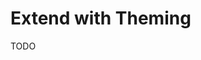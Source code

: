 # Extend with Theming

<!--
https://github.com/GitbookIO/gitbook/blob/main/src/app/(space)/layout.tsx

https://github.com/mehdibha/palettify/blob/main/packages/database/prisma/schema.prisma
-->

TODO
